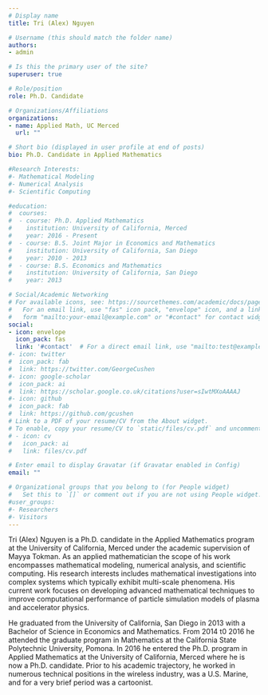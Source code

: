 ```yaml
---
# Display name
title: Tri (Alex) Nguyen

# Username (this should match the folder name)
authors:
- admin

# Is this the primary user of the site?
superuser: true

# Role/position
role: Ph.D. Candidate

# Organizations/Affiliations
organizations:
- name: Applied Math, UC Merced
  url: ""

# Short bio (displayed in user profile at end of posts)
bio: Ph.D. Candidate in Applied Mathematics

#Research Interests:
#- Mathematical Modeling
#- Numerical Analysis
#- Scientific Computing

#education:
#  courses:
#  - course: Ph.D. Applied Mathematics
#    institution: University of California, Merced
#    year: 2016 - Present
#  - course: B.S. Joint Major in Economics and Mathematics
#    institution: University of California, San Diego
#    year: 2010 - 2013
#  - course: B.S. Economics and Mathematics
#    institution: University of California, San Diego
#    year: 2013

# Social/Academic Networking
# For available icons, see: https://sourcethemes.com/academic/docs/page-builder/#icons
#   For an email link, use "fas" icon pack, "envelope" icon, and a link in the
#   form "mailto:your-email@example.com" or "#contact" for contact widget.
social:
- icon: envelope
  icon_pack: fas
  link: '#contact'  # For a direct email link, use "mailto:test@example.org".
#- icon: twitter
#  icon_pack: fab
#  link: https://twitter.com/GeorgeCushen
#- icon: google-scholar
#  icon_pack: ai
#  link: https://scholar.google.co.uk/citations?user=sIwtMXoAAAAJ
#- icon: github
#  icon_pack: fab
#  link: https://github.com/gcushen
# Link to a PDF of your resume/CV from the About widget.
# To enable, copy your resume/CV to `static/files/cv.pdf` and uncomment the lines below.
# - icon: cv
#   icon_pack: ai
#   link: files/cv.pdf

# Enter email to display Gravatar (if Gravatar enabled in Config)
email: ""

# Organizational groups that you belong to (for People widget)
#   Set this to `[]` or comment out if you are not using People widget.
#user_groups:
#- Researchers
#- Visitors
---
```


Tri (Alex) Nguyen is a Ph.D. candidate in the Applied Mathematics program at the University of California, Merced under the academic supervision of Mayya Tokman. As an applied mathematician the scope of his work encompasses mathematical modeling, numerical analysis, and scientific computing. His research interests includes mathematical investigations into complex systems which typically exhibit multi-scale phenomena. His current work focuses on developing advanced mathematical techniques to improve computational performance of particle simulation models of plasma and accelerator physics.

He graduated from the University of California, San Diego in 2013 with a Bachelor of Science in Economics and Mathematics. From 2014 t0 2016 he attended the graduate program in Mathematics at the California State Polytechnic University, Pomona. In 2016 he entered the Ph.D. program in Applied Mathematics at the University of California, Merced where he is now a Ph.D. candidate. Prior to his academic trajectory, he worked in numerous technical positions in the wireless industry, was a U.S. Marine, and for a very brief period was a cartoonist.
